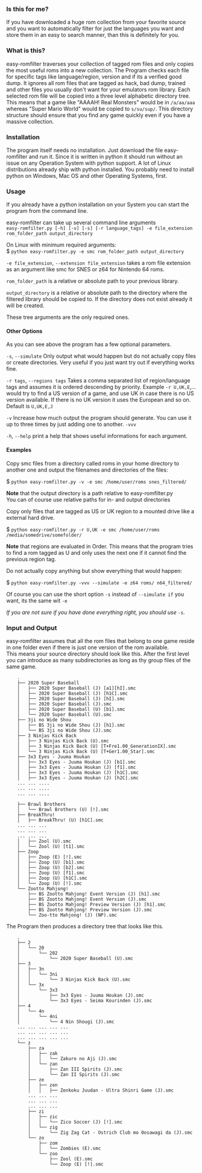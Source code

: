 ### Is this for me?

If you have downloaded a huge rom collection from your favorite source and you want to automatically filter for just the languages you want and store them in an easy to search manner, than this is definitely for you.

### What is this?

easy-romfilter traverses your collection of tagged rom files and only copies the most useful roms into a new collection.
The Program checks each file for specific tags like language/region, version and if its a verified good dump. It ignores all rom files that are tagged as hack, bad dump, trained and other files you usually don't want for your emulators rom library. Each selected rom file will be copied into a three level alphabetic directory tree. This means that a game like "AAAAH! Real Monsters" would be in `/a/aa/aaa` whereas "Super Mario World" would be copied to `s/su/sup/`. This directory structure should ensure that you find any game quickly even if you have a massive collection.  

### Installation

The program itself needs no installation. Just download the file easy-romfilter and run it. Since it is written in python it should run without an issue on any Operation System with python support. A lot of Linux distributions already ship with python installed. You probably need to install python on Windows, Mac OS and other Operating Systems, first.  

### Usage

If you already have a python installation on your System you can start the program from the command line.  

easy-romfilter can take up several command line arguments  
`easy-romfilter.py [-h] [-v] [-s] [-r language_tags] -e file_extension rom_folder_path output_directory`  

On Linux with minimum required arguments:  
$ `python easy-romfilter.py -e smc rom_folder_path output_directory`  

`-e file_extension`, `--extension file_extension` takes a rom file extension as an argument like smc for SNES or z64 for Nintendo 64 roms.  

`rom_folder_path` is a relative or absolute path to your previous library.  

`output_directory` is a relative or absolute path to the directory where the filtered library should be copied to. If the directory does not exist already it will be created.  

These tree arguments are the only required ones.  

#### Other Options

As you can see above the program has a few optional parameters.  

`-s`, `--simulate`		Only output what would happen but do not actually copy files or create directories. Very useful if you just want try out if everything works fine.  

`-r tags`, `--regions tags` Takes a comma separated list of region/language tags and assumes it is ordered descending by priority. Example `-r U,UK,E`,... would try to find a US version of a game, and use UK in case there is no US version available. If there is no UK version it uses the European and so on. Default is `U,UK,E,J`  

`-v`					Increase how much output the program should generate. You can use it up to three times by just adding one to another. `-vvv`  

`-h`, `--help`			print a help that shows useful informations for each argument.  

#### Examples

Copy smc files from a directory called roms in your home directory to another one and output the filenames and directories of the files:  

$ `python easy-romfilter.py -v -e smc /home/user/roms snes_filtered/`  

**Note** that the output directory is a path relative to easy-romfilter.py  
You can of course use relative paths for in- and output directories  


Copy only files that are tagged as US or UK region to a mounted drive like a external hard drive.  

$ `python easy-romfilter.py -r U,UK -e smc /home/user/roms /media/somedrive/somefolder/`  

**Note** that regions are evaluated in Order. This means that the program tries to find a rom tagged as U and only uses the next one if it cannot find the previous region tag.  


Do not actually copy anything but show everything that would happen:  

$ `python easy-romfilter.py -vvv --simulate -e z64 roms/ n64_filtered/`  

Of course you can use the short option `-s` instead of `--simulate if` you want, its the same wit `-e`  


*If you are not sure if you have done everything right, you should use `-s`.*  

### Input and Output

easy-romfilter assumes that all the rom files that belong to one game reside in one folder even if there is just one version of the rom available.  
This means your source directory should look like this. After the first level you can introduce as many subdirectories as long as thy group files of the same game.  

		.
		├── 2020 Super Baseball
		│   ├── 2020 Super Baseball (J) [a1][hI].smc
		│   ├── 2020 Super Baseball (J) [h1C].smc
		│   ├── 2020 Super Baseball (J) [hI].smc
		│   ├── 2020 Super Baseball (J).smc
		│   ├── 2020 Super Baseball (U) [b1].smc
		│   └── 2020 Super Baseball (U).smc
		├── 3ji no Wide Shou
		│   ├── BS 3ji no Wide Shou (J) [h1].smc
		│   └── BS 3ji no Wide Shou (J).smc
		├── 3 Ninjas Kick Back
		│   ├── 3 Ninjas Kick Back (U).smc
		│   ├── 3 Ninjas Kick Back (U) [T+Fre1.00_GenerationIX].smc
		│   └── 3 Ninjas Kick Back (U) [T+Ger1.00_Star].smc
		├── 3x3 Eyes - Juuma Houkan
		│   ├── 3x3 Eyes - Juuma Houkan (J) [b1].smc
		│   ├── 3x3 Eyes - Juuma Houkan (J) [f1].smc
		│   ├── 3x3 Eyes - Juuma Houkan (J) [h1C].smc
		│   ├── 3x3 Eyes - Juuma Houkan (J) [h2C].smc
		...	...	....
		...	...	....
		...	...	....

		├── Brawl Brothers 
		│   └── Brawl Brothers (U) [!].smc
		├── BreakThru!
		│   ├── BreakThru! (U) [h1C].smc
		... ... ...
		... ... ...
		... ... ...
		│   ├── Zool (U).smc
		│   └── Zool (U) [t1].smc
		├── Zoop
		│   ├── Zoop (E) [!].smc
		│   ├── Zoop (U) [b1].smc
		│   ├── Zoop (U) [b2].smc
		│   ├── Zoop (U) [f1].smc
		│   ├── Zoop (U) [h1C].smc
		│   └── Zoop (U) [!].smc
		└── Zootto Mahjong!
		    ├── BS Zootto Mahjong! Event Version (J) [h1].smc
		    ├── BS Zootto Mahjong! Event Version (J).smc
		    ├── BS Zootto Mahjong! Preview Version (J) [h1].smc
		    ├── BS Zootto Mahjong! Preview Version (J).smc
		    └── Zoo-tto Mahjong! (J) (NP).smc

The Program then produces a directory tree that looks like this.  

		.
		├── 2
		│   └── 20
		│       └── 202
		│           └── 2020 Super Baseball (U).smc
		├── 3
		│   ├── 3n
		│   │   └── 3ni
		│   │       └── 3 Ninjas Kick Back (U).smc
		│   └── 3x
		│       └── 3x3
		│           ├── 3x3 Eyes - Juuma Houkan (J).smc
		│           └── 3x3 Eyes - Seima Kourinden (J).smc
		├── 4
		│   └── 4n
		│       └── 4ni
		│           └── 4 Nin Shougi (J).smc
		... ... ... ... ...
		... ... ... ... ...
		... ... ... ... ...
		└── z
		    ├── za
		    │   ├── zak
		    │   │   └── Zakuro no Aji (J).smc
		    │   └── zan
		    │       ├── Zan III Spirits (J).smc
		    │       └── Zan II Spirits (J).smc
		    ├── ze
		    │   ├── zen
		    │   │   ├── Zenkoku Juudan - Ultra Shinri Game (J).smc
			... ... ...
			... ... ...
			... ... ...
		    ├── zi
		    │   ├── zic
		    │   │   └── Zico Soccer (J) [!].smc
		    │   └── zig
		    │       └── Zig Zag Cat - Ostrich Club mo Oosawagi da (J).smc
		    └── zo
		        ├── zom
		        │   └── Zombies (E).smc
		        └── zoo
		            ├── Zool (E).smc
		            └── Zoop (E) [!].smc
